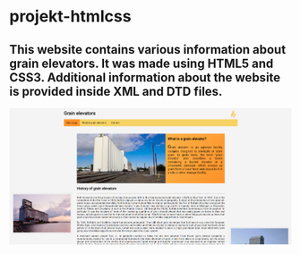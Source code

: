 # projekt-htmlcss
## This website contains various information about grain elevators. It was made using HTML5 and CSS3. Additional information about the website is provided inside XML and DTD files.
![screenshot](screenshot.png)